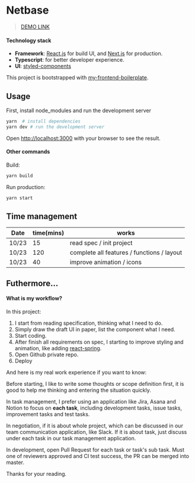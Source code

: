# Netbase

> [DEMO LINK](https://netbase.vercel.app)

#### Technology stack

- **Framework**: [React.js](https://reactjs.org) for build UI, and [Next.js](https://nextjs.org) for production.
- **Typescript**: for better developer experience.
- **UI**: [styled-components](https://styled-components.com)

This project is bootstrapped with [my-frontend-boilerplate](https://github.com/TseHang/frontend-boilerplate).

## Usage

First, install node_modules and run the development server

```bash
yarn  # install dependencies
yarn dev # run the development server
```

Open [http://localhost:3000](http://localhost:3000) with your browser to see the result.

#### Other commands

Build:

```bash
yarn build
```

Run production:

```bash
yarn start
```

## Time management

| Date  | time(mins) | works                                      |
| ----- | ---------- | ------------------------------------------ |
| 10/23 | 15         | read spec / init project                   |
| 10/23 | 120        | complete all features / functions / layout |
| 10/23 | 40         | improve animation / icons                  |

## Futhermore...

#### What is my workflow?

In this project:

1. I start from reading specification, thinking what I need to do.
2. Simply draw the draft UI in paper, list the component what I need.
3. Start coding.
4. After finish all requirements on spec, I starting to improve styling and animation, like adding [react-spring](https://www.react-spring.io/docs/hooks/basics).
5. Open Github private repo.
6. Deploy

And here is my real work experience if you want to know:

Before starting, I like to write some thoughts or scope definition first, it is good to help me thinking and entering the situation quickly.

In task management, I prefer using an application like Jira, Asana and Notion to focus on **each task**, including development tasks, issue tasks, improvement tasks and test tasks.

In negotiation, if it is about whole project, which can be discussed in our team communication application, like Slack. If it is about task, just discuss under each task in our task management application.

In development, open Pull Request for each task or task's sub task. Must one of reviewers approved and CI test success, the PR can be merged into master.

Thanks for your reading.

